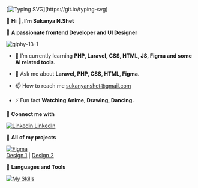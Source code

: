 [![Typing SVG](https://readme-typing-svg.herokuapp.com?font=CenturySchoolbook+new&color=%23807080&size=40&width=600&duration=6969&lines=Welcome+to+my+profile!)](https://git.io/typing-svg)

:link: **Hi 👋, I’m Sukanya N.Shet** 

:link: **A passionate frontend Developer and UI Designer**

 ![giphy-13-1](https://github.com/SukanyanShet/SukanyanShet/assets/152954498/a0054e56-8981-45f5-981a-cc9733b15cfe)

  - 🌱 I’m currently learning **PHP, Laravel, CSS, HTML, JS, Figma and some AI related tools.**
    
  - :speech_balloon: Ask me about **Laravel, PHP, CSS, HTML, Figma.**
    
  - 📫 How to reach me sukanyanshet@gmail.com
    
  - :zap:	Fun fact **Watching Anime, Drawing, Dancing.**

:link: **Connect me with**

[![Linkedin](https://i.stack.imgur.com/gVE0j.png) LinkedIn](https://www.linkedin.com/in/sukanya-n-shet-110b99220)

:link: **All of my projects**

[![Figma](https://img.shields.io/badge/-Figma-000?style=for-the-badge&logo=figma&logoWidth=20&labelColor=white)](#)  
[Design 1](https://www.figma.com/proto/gcxIMvpSmT39A8Zfjdv8zN?node-id=0-1&t=PFK7KZjLegMPfef8-6) | [Design 2](https://www.figma.com/design/vAJ91sVURq11NYegzYvXMD/Movie-Ticket?m=auto&t=PFK7KZjLegMPfef8-6)

:link: **Languages and Tools**

[![My Skills](https://skillicons.dev/icons?i=androidstudio,aws,html,laravel,mongodb,php,postman,vscode,figma,html,css&perline=4)](https://skillicons.dev)


<!---
SukanyanShet/SukanyanShet is a ✨ special ✨ repository because its `README.md` (this file) appears on your GitHub profile.
You can click the Preview link to take a look at your changes.
--->
